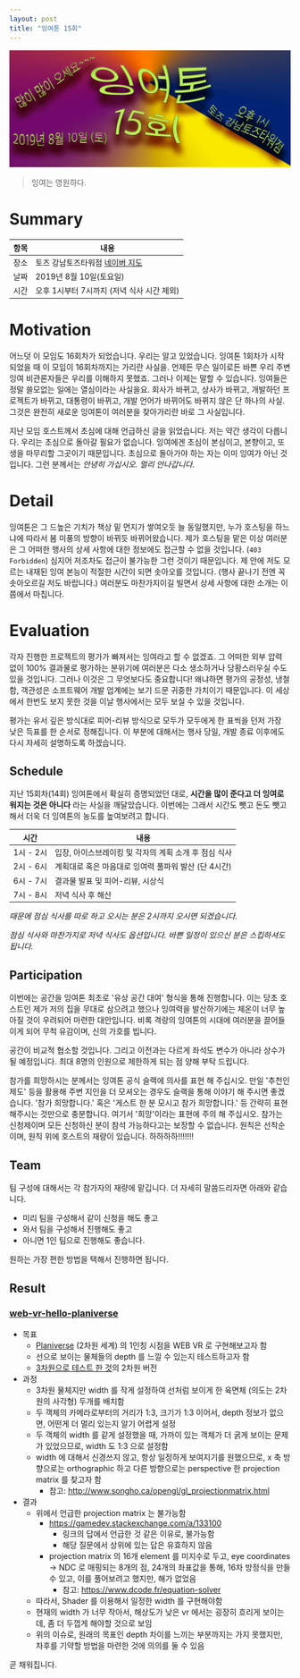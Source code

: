 ```yaml
---
layout: post
title: "잉여톤 15회"
---
```


![poster_1](/images/15/yyt-15-poster.png)

> 잉여는 영원하다.

# Summary

| 항목  | 내용                                 |
| ---- | --------------------------------   |
| 장소 | 토즈 강남토즈타워점 [네이버 지도](http://naver.me/xLROvVz2)            |
| 날짜 | 2019년 8월 10일(토요일)                 |
| 시간 | 오후 1시부터 7시까지 (저녁 식사 시간 제외)    |

# Motivation

어느덧 이 모임도 16회차가 되었습니다. 우리는 알고 있었습니다. 잉여톤 1회차가 시작되었을 때 이 모임이 16회차까지는 가리란 사실을. 언제든 무슨 일이로든 바쁜 우리 주변 잉여 비관론자들은 우리를 이해하지 못했죠. 그러나 이제는 말할 수 있습니다. 잉여들은 정말 쓸모없는 일에는 열심이라는 사실을요. 회사가 바뀌고, 상사가 바뀌고, 개발하던 프로젝트가 바뀌고, 대통령이 바뀌고, 개발 언어가 바뀌어도 바뀌지 않은 단 하나의 사실. 그것은 완전히 새로운 잉여톤이 여러분을 찾아가리란 바로 그 사실입니다.

지난 모임 호스트께서 초심에 대해 언급하신 글을 읽었습니다. 저는 약간 생각이 다릅니다. 우리는 초심으로 돌아갈 필요가 없습니다. 잉여에겐 초심이 본심이고, 본향이고, 또 생을 마무리할 그곳이기 때문입니다. 초심으로 돌아가야 하는 자는 이미 잉여가 아닌 것입니다. 그런 분께서는 _안녕히 가십시오. 멀리 안나갑니다._

# Detail

잉여톤은 그 드높은 기치가 책상 밑 먼지가 쌓여오듯 늘 동일했지만, 누가 호스팅을 하느냐에 따라서 봄 미풍의 방향이 바뀌듯 바뀌어왔습니다. 제가 호스팅을 맡은 이상 여러분은 그 어떠한 행사의 상세 사항에 대한 정보에도 접근할 수 없을 것입니다. (`403 Forbidden`) 심지어 저조차도 접근이 불가능한 그런 것이기 때문입니다. 제 안에 저도 모르는 내재된 잉여 본능이 적절한 시간이 되면 솟아오를 것입니다. (행사 끝나기 전엔 꼭 솟아오르길 저도 바랍니다.) 여러분도 마찬가지이길 빌면서 상세 사항에 대한 소개는 이쯤에서 마칩니다.

# Evaluation

각자 진행한 프로젝트의 평가가 빠져서는 잉여라고 할 수 없겠죠. 그 어떠한 외부 압력 없이 100% 결과물로 평가하는 분위기에 여러분은 다소 생소하거나 당황스러우실 수도 있을 것입니다. 그러나 이것은 그 무엇보다도 중요합니다! 왜냐하면 평가의 공정성, 냉철함, 객관성은 소프트웨어 개발 업계에는 보기 드문 귀중한 가치이기 때문입니다. 이 세상에서 한번도 보지 못한 것을 이날 행사에서는 모두 보실 수 있을 것입니다.

평가는 유서 깊은 방식대로 피어-리뷰 방식으로 모두가 모두에게 한 표씩을 던저 가장 낮은 득표를 한 순서로 정해집니다. 이 부분에 대해서는 행사 당일, 개발 종료 이후에도 다시 자세히 설명하도록 하겠습니다.

## Schedule

지난 15회차(14회) 잉여톤에서 확실히 증명되었던 대로, **시간을 많이 준다고 더 잉여로워지는 것은 아니다** 라는 사실을 깨달았습니다. 이번에는 그래서 시간도 뺏고 돈도 뺏고 해서 더욱 더 잉여톤의 농도를 높여보려고 합니다.

| 시간         | 내용                                         |
| ----------- | -----------------------------------------  |
| 1시 - 2시    | 입장, 아이스브레이킹 및 각자의 계획 소개 후 점심 식사  |
| 2시 - 6시    | 계획대로 혹은 마음대로 잉여력 풀파워 발산 (단 4시간)    |
| 6시 - 7시    | 결과물 발표 및 피어-리뷰, 시상식                   |
| 7시 - 8시    | 저녁 식사 후 해산                               |

_때문에 점심 식사를 따로 하고 오시는 분은 2시까지 오시면 되겠습니다._

_점심 식사와 마찬가지로 저녁 식사도 옵션입니다. 바쁜 일정이 있으신 분은 스킵하셔도 됩니다._

## Participation

이번에는 공간을 잉여톤 최초로 '유상 공간 대여' 형식을 통해 진행합니다. 이는 당초 호스트인 제가 저의 집을 무대로 삼으려고 했으나 잉여력을 발산하기에는 체온이 너무 높아질 것이 우려되어 마련한 대안입니다. 비록 격랑의 잉여톤의 시대에 여러분을 끌어들이게 되어 무척 유감이며, 신의 가호를 빕니다.

공간이 비교적 협소할 것입니다. 그리고 이전과는 다르게 좌석도 변수가 아니라 상수가 될 예정입니다. 최대 8명의 인원으로 제한하게 되는 점 양해 부탁 드립니다.

참가를 희망하시는 분께서는 잉여톤 공식 슬랙에 의사를 표현 해 주십시오. 만일 '추천인 제도' 등을 활용해 주변 지인을 더 모셔오는 경우도 슬랙을 통해 이야기 해 주시면 좋겠습니다. '참가 희망합니다.' 혹은 '게스트 한 분 모시고 참가 희망합니다.' 등 간략히 표현해주시는 것만으로 충분합니다. 여기서 '희망'이라는 표현에 주의 해 주십시오. 참가는 신청제이며 모든 신청하신 분이 참석 가능하다고는 보장할 수 없습니다. 원칙은 선착순이며, 원칙 위에 호스트의 재량이 있습니다. 하하하하!!!!!!!

## Team

팀 구성에 대해서는 각 참가자의 재량에 맡깁니다. 더 자세히 말씀드리자면 아래와 같습니다.

- 미리 팀을 구성해서 같이 신청을 해도 좋고
- 와서 팀을 구성해서 진행해도 좋고
- 아니면 1인 팀으로 진행해도 좋습니다.

원하는 가장 편한 방법을 택해서 진행하면 됩니다.

## Result

### [web-vr-hello-planiverse](https://github.com/dplusic/web-vr-hello-planiverse)

* 목표
  * [Planiverse](https://en.wikipedia.org/wiki/The_Planiverse) (2차원 세계) 의 1인칭 시점을 WEB VR 로 구현해보고자 함
  * 선으로 보이는 물체들의 depth 를 느낄 수 있는지 테스트하고자 함
  * [3차원으로 테스트 한 것](https://dplusic.github.io/web-vr-hello-world/)의 2차원 버전
* 과정
  * 3차원 물체지만 width 를 작게 설정하여 선처럼 보이게 한 육면체 (의도는 2차원의 사각형) 두개를 배치함
  * 두 객체의 카메라로부터의 거리가 1:3, 크기가 1:3 이어서, depth 정보가 없으면, 어떤게 더 멀리 있는지 알기 어렵게 설정
  * 두 객체의 width 를 같게 설정했을 때, 가까이 있는 객체가 더 굵게 보이는 문제가 있었으므로, width 도 1:3 으로 설정함
  * width 에 대해서 신경쓰지 않고, 항상 일정하게 보여지기를 원했으므로, x 축 방향으로는 orthographic 하고 다른 방향으로는 perspective 한 projection matrix 를 찾고자 함
    * 참고: http://www.songho.ca/opengl/gl_projectionmatrix.html
* 결과
  * 위에서 언급한 projection matrix 는 불가능함
    * https://gamedev.stackexchange.com/a/133100
      * 링크의 답에서 언급한 것 같은 이유로, 불가능함
      * 해당 질문에서 상위에 있는 답은 유효하지 않음
    * projection matrix 의 16개 element 를 미지수로 두고, eye coordinates -> NDC 로 매핑되는 8개의 점, 24개의 좌표값을 통해, 16차 방정식을 만들 수 있고, 이를 풀어보려고 했지만, 해가 없었음
      * 참고: https://www.dcode.fr/equation-solver
  * 따라서, Shader 를 이용해서 일정한 width 를 구현해야함
  * 현재의 width 가 너무 작아서, 해상도가 낮은 vr 에서는 굉장히 흐리게 보이는데, 좀 더 두껍게 해야할 것으로 보임
  * 위의 이슈로, 원래의 목표인 depth 차이를 느끼는 부분까지는 가지 못했지만, 차후를 기약할 방법을 마련한 것에 의의를 둘 수 있음 


곧 채워집니다.
